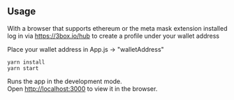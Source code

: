 ## Usage

With a browser that supports ethereum or the meta mask extension installed log in via https://3box.io/hub to create a profile under your wallet address

Place your wallet address in App.js -> "walletAddress"

```
yarn install
yarn start 
```

Runs the app in the development mode.<br />
Open [http://localhost:3000](http://localhost:3000) to view it in the browser.
